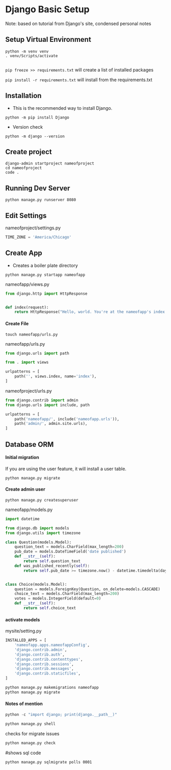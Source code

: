 # Django Basic Setup
Note: based on tutorial from Django's site, condensed personal notes

## Setup Virtual Environment
```shell
python -m venv venv
. venv/Scripts/activate


```
`pip freeze >> requirements.txt` will create a list of installed packages

`pip install -r requirements.txt` will install from the requirements.txt

## Installation
 - This is the recommended way to install Django.
```shell
python -m pip install Django
```

 - Version check
```shell
python -m django --version
```

## Create project
```shell
django-admin startproject nameofproject
cd nameofproject
code .
```

## Running Dev Server
```shell
python manage.py runserver 8080
```
## Edit Settings
nameofproject/settings.py
```python
TIME_ZONE = 'America/Chicago'
```

## Create App
 - Creates a boiler plate directory 

```shell
python manage.py startapp nameofapp
```


nameofapp/views.py
```python
from django.http import HttpResponse


def index(request):
    return HttpResponse("Hello, world. You're at the nameofapp's index.")
```


#### Create File

```shell
touch nameofapp/urls.py
```


nameofapp/urls.py
```python
from django.urls import path

from . import views

urlpatterns = [
    path('', views.index, name='index'),
]
```


nameofproject/urls.py
```python
from django.contrib import admin
from django.urls import include, path

urlpatterns = [
    path('nameofapp/', include('nameofapp.urls')),
    path('admin/', admin.site.urls),
]
```

## Database ORM

#### Initial migration
If you are using the user feature, it will install a user table.
```shell
python manage.py migrate
```
#### Create admin user
```shell
python manage.py createsuperuser
```

nameofapp/models.py
```python
import datetime

from django.db import models
from django.utils import timezone

class Question(models.Model):
    question_text = models.CharField(max_length=200)
    pub_date = models.DateTimeField('date published')
    def __str__(self):
        return self.question_text
    def was_published_recently(self):
        return self.pub_date >= timezone.now() - datetime.timedelta(days=1)


class Choice(models.Model):
    question = models.ForeignKey(Question, on_delete=models.CASCADE)
    choice_text = models.CharField(max_length=200)
    votes = models.IntegerField(default=0)
    def __str__(self):
        return self.choice_text
```

#### activate models 
mysite/setting.py
```python
INSTALLED_APPS = [
    'nameofapp.apps.nameofappConfig',
    'django.contrib.admin',
    'django.contrib.auth',
    'django.contrib.contenttypes',
    'django.contrib.sessions',
    'django.contrib.messages',
    'django.contrib.staticfiles',
]
```


```python
python manage.py makemigrations nameofapp
python manage.py migrate
```






#### Notes of mention
```python
python -c "import django; print(django.__path__)"
```
```python
python manage.py shell
```
checks for migrate issues

```python
python manage.py check
```
#shows sql code
```shell
python manage.py sqlmigrate polls 0001
```